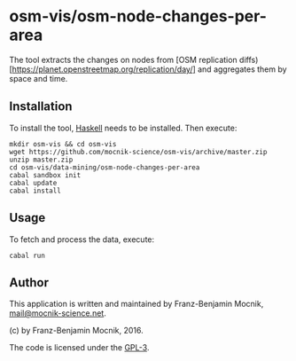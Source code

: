 # osm-vis/osm-node-changes-per-area

The tool extracts the changes on nodes from [OSM replication diffs)[https://planet.openstreetmap.org/replication/day/] and aggregates them by space and time.

## Installation

To install the tool, [Haskell](https://www.haskell.org/platform/) needs to be installed. Then execute:
```
mkdir osm-vis && cd osm-vis
wget https://github.com/mocnik-science/osm-vis/archive/master.zip
unzip master.zip
cd osm-vis/data-mining/osm-node-changes-per-area
cabal sandbox init
cabal update
cabal install
```

## Usage

To fetch and process the data, execute:
```
cabal run
```

## Author

This application is written and maintained by Franz-Benjamin Mocnik, <mail@mocnik-science.net>.

(c) by Franz-Benjamin Mocnik, 2016.

The code is licensed under the [GPL-3](https://github.com/mocnik-science/osm-vis/blob/master/data-mining/osm-tags-history-wiki-data/LICENSE.md).
